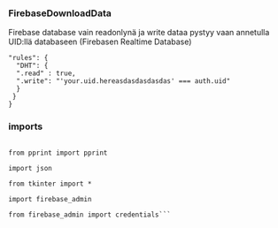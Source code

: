 ### FirebaseDownloadData

Firebase database vain readonlynä ja write dataa pystyy vaan annetulla UID:llä databaseen (Firebasen Realtime Database)
  
  

  
```{ 
"rules": {
  "DHT": {
  ".read" : true,
  ".write": "'your.uid.hereasdasdasdasdas' === auth.uid"
  }
 }
}
```  
  



### imports
```import pyrebase
  
from pprint import pprint
  
import json
  
from tkinter import *
  
import firebase_admin
  
from firebase_admin import credentials```
  
